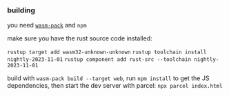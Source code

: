 ### building

you need [`wasm-pack`](https://rustwasm.github.io/wasm-pack/installer/) and `npm`

make sure you have the rust source code installed:

`rustup target add wasm32-unknown-unknown`
`rustup toolchain install nightly-2023-11-01`
`rustup component add rust-src --toolchain nightly-2023-11-01`

build with `wasm-pack build --target web`, run `npm install` to get the JS dependencies,
then start the dev server with parcel: `npx parcel index.html`
